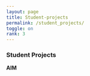 ```yaml
---
layout: page
title: Student-projects
permalink: /student_projects/
toggle: on
rank: 3
---
```


### Student Projects
**AIM**

